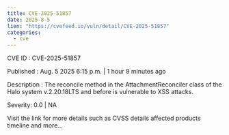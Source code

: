 ```yaml
--- 
title: CVE-2025-51857
date: 2025-8-5
lien: "https://cvefeed.io/vuln/detail/CVE-2025-51857"
categories:
  - cve
---
```


CVE ID : CVE-2025-51857

Published :  Aug. 5
2025
6:15 p.m. | 1 hour
9 minutes ago

Description : The reconcile method in the AttachmentReconciler class of the Halo system v.2.20.18LTS and before is vulnerable to XSS attacks.

Severity: 0.0 | NA

Visit the link for more details
such as CVSS details
affected products
timeline
and more...
